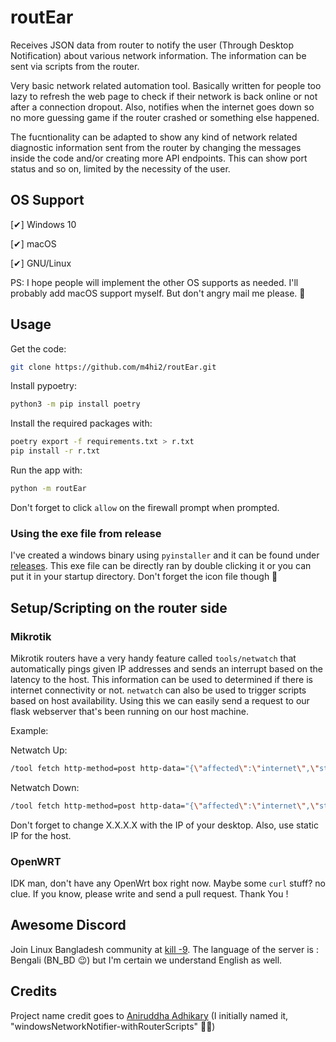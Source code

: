 # routEar

Receives JSON data from router to notify the user (Through Desktop Notification) about various network information. The information can be sent via scripts from the router.

Very basic network related automation tool. Basically written for people too lazy to refresh the web page to check if their network is back online or not after a connection dropout. Also, notifies when the internet goes down so no more guessing game if the router crashed or something else happened.

The fucntionality can be adapted to show any kind of network related diagnostic information sent from the router by changing the messages inside the code and/or creating more API endpoints. This can show port status and so on, limited by the necessity of the user.

## OS Support

[✔] Windows 10

[✔] macOS

[✔] GNU/Linux

PS: I hope people will implement the other OS supports as needed. I'll probably add macOS support myself. But don't angry mail me please. 🥺

## Usage

Get the code:

``` bash
git clone https://github.com/m4hi2/routEar.git
```
Install pypoetry:
```bash
python3 -m pip install poetry
```
Install the required packages with:

``` bash
poetry export -f requirements.txt > r.txt
pip install -r r.txt
```

Run the app with:

``` bash
python -m routEar
```

Don't forget to click `allow` on the firewall prompt when prompted.

### Using the exe file from release

I've created a windows binary using `pyinstaller` and it can be found under [releases](https://github.com/m4hi2/routEar/releases/tag/v0.1.0-alpha). This exe file can be directly ran by double clicking it or you can put it in your startup directory. Don't forget the icon file though 🤣

## Setup/Scripting on the router side

### Mikrotik

Mikrotik routers have a very handy feature called `tools/netwatch` that automatically pings given IP addresses and sends an interrupt based on the latency to the host. This information can be used to determined if there is internet connectivity or not. `netwatch` can also be used to trigger scripts based on host availability. Using this we can easily send a request to our flask webserver that's been running on our host machine.

Example:

Netwatch Up:

``` bash
/tool fetch http-method=post http-data="{\"affected\":\"internet\",\"status\":\"up\"}" output=none url="http://X.X.X.X:8000/"  http-header-field="content-type: application/json"
```

Netwatch Down:

``` bash
/tool fetch http-method=post http-data="{\"affected\":\"internet\",\"status\":\"down\"}" output=none url="http://X.X.X.X:8000/"  http-header-field="content-type: application/json"
```

Don't forget to change X.X.X.X with the IP of your desktop. Also, use static IP for the host.

### OpenWRT

IDK man, don't have any OpenWrt box right now. Maybe some `curl` stuff? no clue. If you know, please write and send a pull request. Thank You !

## Awesome Discord

Join Linux Bangladesh community at [kill -9](https://discord.gg/kyaRT22wqZ). The language of the server is : Bengali (BN_BD 😉) but I'm certain we understand English as well.

## Credits

Project name credit goes to [Aniruddha Adhikary](https://github.com/aniruddha-adhikary) (I initially named it, "windowsNetworkNotifier-withRouterScripts" 🤦‍♂️)

